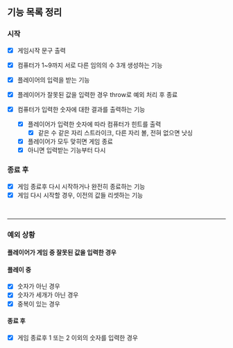 ## 기능 목록 정리

### 시작

- [x] 게임시작 문구 출력
- [x] 컴퓨터가 1~9까지 서로 다른 임의의 수 3개 생성하는 기능
- [x] 플레이어의 입력을 받는 기능
- [x] 플레이어가 잘못된 값을 입력한 경우 throw로 예외 처리 후 종료

- [x] 컴퓨터가 입력한 숫자에 대한 결과를 출력하는 기능
  - [x] 플레이어가 입력한 숫자에 따라 컴퓨터가 힌트를 출력
    - [x] 같은 수 같은 자리 스트라이크, 다른 자리 볼, 전혀 없으면 낫싱
  - [x] 플레이어가 모두 맞히면 게임 종료
  - [x] 아니면 입력받는 기능부터 다시

### 종료 후

- [x] 게임 종료후 다시 시작하거나 완전히 종료하는 기능
- [x] 게임 다시 시작할 경우, 이전의 값들 리셋하는 기능

<br>
<hr>

### 예외 상황

#### 플레이어가 게임 중 잘못된 값을 입력한 경우

#### 플레이 중

- [x] 숫자가 아닌 경우
- [x] 숫자가 세개가 아닌 경우
- [x] 중복이 있는 경우

#### 종료 후

- [x] 게임 종료후 1 또는 2 이외의 숫자를 입력한 경우
